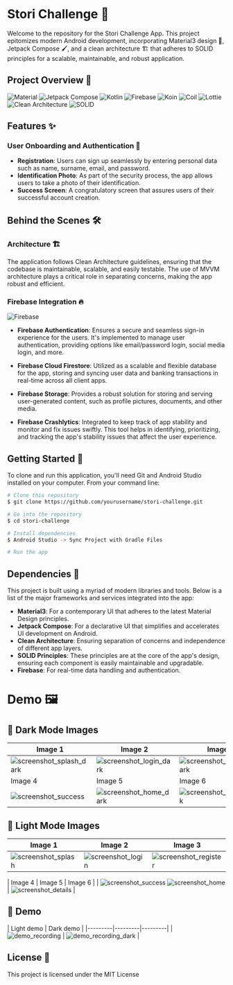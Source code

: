 # Stori Challenge 📱

Welcome to the repository for the Stori Challenge App. This project epitomizes modern Android development, incorporating Material3 design 🎨, Jetpack Compose 🖌️, and a clean architecture 🏗️ that adheres to SOLID principles for a scalable, maintainable, and robust application.

## Project Overview 👀

![Material](https://img.shields.io/badge/Material-Design-blue.svg?style=flat)
![Jetpack Compose](https://img.shields.io/badge/Jetpack%20Compose-1.4.3-brightgreen.svg?style=flat)
![Kotlin](https://img.shields.io/badge/kotlin-1.7.10-blue.svg?logo=kotlin)
![Firebase](https://img.shields.io/badge/Firebase-BOM%2032.4.0-orange)
![Koin](https://img.shields.io/badge/Koin-DI-green.svg?style=flat)
![Coil](https://img.shields.io/badge/Coil-Image%20Loading-blue.svg?style=flat)
![Lottie](https://img.shields.io/badge/Lottie-Animations-ff69b4.svg?style=flat)
![Clean Architecture](https://img.shields.io/badge/Clean%20Architecture-Enabled-green)
![SOLID](https://img.shields.io/badge/SOLID-Principles-blueviolet)


## Features ✨

### User Onboarding and Authentication 🔐

- **Registration**: Users can sign up seamlessly by entering personal data such as name, surname, email, and password.
- **Identification Photo**: As part of the security process, the app allows users to take a photo of their identification.
- **Success Screen**: A congratulatory screen that assures users of their successful account creation.

## Behind the Scenes 🛠️

### Architecture 🏗️

The application follows Clean Architecture guidelines, ensuring that the codebase is maintainable, scalable, and easily testable. The use of MVVM architecture plays a critical role in separating concerns, making the app robust and efficient.

### Firebase Integration 🔥

![Firebase](https://img.shields.io/badge/Firebase-orange?logo=firebase)

- **Firebase Authentication**: Ensures a secure and seamless sign-in experience for the users. It's implemented to manage user authentication, providing options like email/password login, social media login, and more.
  
- **Firebase Cloud Firestore**: Utilized as a scalable and flexible database for the app, storing and syncing user data and banking transactions in real-time across all client apps.

- **Firebase Storage**: Provides a robust solution for storing and serving user-generated content, such as profile pictures, documents, and other media.

- **Firebase Crashlytics**: Integrated to keep track of app stability and monitor and fix issues swiftly. This tool helps in identifying, prioritizing, and tracking the app's stability issues that affect the user experience.
  
## Getting Started 🚀

To clone and run this application, you'll need Git and Android Studio installed on your computer. From your command line:

```bash
# Clone this repository
$ git clone https://github.com/yourusername/stori-challenge.git

# Go into the repository
$ cd stori-challenge

# Install dependencies
$ Android Studio -> Sync Project with Gradle Files

# Run the app
```

## Dependencies 🧰

This project is built using a myriad of modern libraries and tools. Below is a list of the major frameworks and services integrated into the app:

- **Material3**: For a contemporary UI that adheres to the latest Material Design principles.
- **Jetpack Compose**: For a declarative UI that simplifies and accelerates UI development on Android.
- **Clean Architecture**: Ensuring separation of concerns and independence of different app layers.
- **SOLID Principles**: These principles are at the core of the app's design, ensuring each component is easily maintainable and upgradable.
- **Firebase**: For real-time data handling and authentication.

# Demo 🖼️

## 📸 Dark Mode Images

| Image 1 | Image 2 | Image 3 |
|---------|---------|---------|
| ![screenshot_splash_dark](https://github.com/lorenzosuarez/Stori-Challenge/assets/55887438/0cfd25fe-610d-4ea2-af78-b60cf975b317)| ![screenshot_login_dark](https://github.com/lorenzosuarez/Stori-Challenge/assets/55887438/a747bd1d-96c3-418c-8622-22240a8fc91c) | ![screenshot_register_dark](https://github.com/lorenzosuarez/Stori-Challenge/assets/55887438/2e7dbac8-fdf3-4d41-a80e-e859df8b29f0) |
| Image 4 | Image 5 | Image 6 |
| ![screenshot_success](https://github.com/lorenzosuarez/Stori-Challenge/assets/55887438/05abaeee-e199-4b0b-a99c-3929ce86f32c) | ![screenshot_home_dark](https://github.com/lorenzosuarez/Stori-Challenge/assets/55887438/dbd7f603-8cd2-46b7-8367-6abd817f8346) | ![screenshot_details_dark](https://github.com/lorenzosuarez/Stori-Challenge/assets/55887438/8560c1fc-a0d5-4f52-8c1d-62f49a4e2a0c) |

## 📸 Light Mode Images

| Image 1 | Image 2 | Image 3 |
|---------|---------|---------|
| ![screenshot_splash](https://github.com/lorenzosuarez/Stori-Challenge/assets/55887438/b7055f37-43e6-444f-9c0e-788dcfa67de8) | ![screenshot_login](https://github.com/lorenzosuarez/Stori-Challenge/assets/55887438/31eba34e-1030-453f-866e-1d3a7f56a0f4) | ![screenshot_register](https://github.com/lorenzosuarez/Stori-Challenge/assets/55887438/26e2821e-3951-4423-a8c6-a677e839a3d2) |

| Image 4 | Image 5 | Image 6 |
| ![screenshot_success](https://github.com/lorenzosuarez/Stori-Challenge/assets/55887438/05abaeee-e199-4b0b-a99c-3929ce86f32c)  ![screenshot_home](https://github.com/lorenzosuarez/Stori-Challenge/assets/55887438/51194b64-02b5-481f-adee-c0f2fc9c5687) | ![screenshot_details](https://github.com/lorenzosuarez/Stori-Challenge/assets/55887438/6416eb17-033e-4b40-8d6a-178aec25ccfb) |

## 🎥 Demo
| Light demo | Dark demo |
|---------|---------|---------|
| ![demo_recording](https://github.com/lorenzosuarez/Stori-Challenge/assets/55887438/cdda89d4-80f3-41d5-9c50-9923d512e5b8) | ![demo_recording_dark](https://github.com/lorenzosuarez/Stori-Challenge/assets/55887438/77e9a1b3-ad57-4640-a0c8-1598d01d5191) | 


## License 📄

This project is licensed under the MIT License

